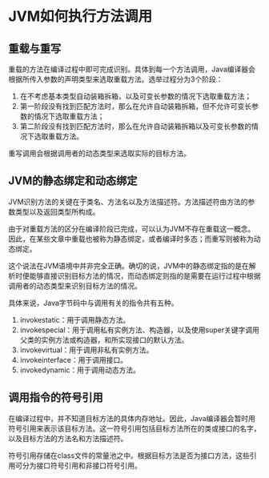 # JVM如何执行方法调用

## 重载与重写

重载的方法在编译过程中即可完成识别。具体到每一个方法调用，Java编译器会根据所传入参数的声明类型来选取重载方法。选举过程分为3个阶段：

1. 在不考虑基本类型自动装箱拆箱，以及可变长参数的情况下选取重载方法；
2. 第一阶段没有找到匹配方法时，那么在允许自动装箱拆箱，但不允许可变长参数的情况下选取重载方法；
3. 第二阶段没有找到匹配方法时，那么在允许自动装箱拆箱以及可变长参数的情况下选取重载方法。

重写调用会根据调用者的动态类型来选取实际的目标方法。

## JVM的静态绑定和动态绑定

JVM识别方法的关键在于类名、方法名以及方法描述符。方法描述符由方法的参数类型以及返回类型所构成。

由于对重载方法的区分在编译阶段已完成，可以认为JVM不存在重载这一概念。因此，在某些文章中重载也被称为静态绑定，或者编译时多态；而重写则被称为动态绑定。

这个说法在JVM语境中并非完全正确。确切的说，JVM中的静态绑定指的是在解析时便能够直接识别目标方法的情况，而动态绑定则指的是需要在运行过程中根据调用者的动态类型来识别目标方法的情况。

具体来说，Java字节码中与调用有关的指令共有五种。

1. invokestatic：用于调用静态方法。
2. invokespecial：用于调用私有实例方法、构造器，以及使用super关键字调用父类的实例方法或构造器，和所实现接口的默认方法。
3. invokevirtual：用于调用非私有实例方法。
4. invokeinterface：用于调用接口。
5. invokedynamic：用于调用动态方法。

## 调用指令的符号引用

在编译过程中，并不知道目标方法的具体内存地址。因此，Java编译器会暂时用符号引用来表示该目标方法。这一符号引用包括目标方法所在的类或接口的名字，以及目标方法的方法名和方法描述符。

符号引用存储在class文件的常量池之中。根据目标方法是否为接口方法，这些引用可分为接口符号引用和非接口符号引用。
